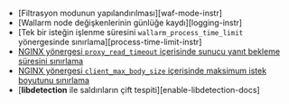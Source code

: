 * [Filtrasyon modunun yapılandırılması][waf-mode-instr]
* [Wallarm node değişkenlerinin günlüğe kaydı][logging-instr]
* [Tek bir isteğin işlenme süresini `wallarm_process_time_limit` yönergesinde sınırlama][process-time-limit-instr]
* [NGINX yönergesi `proxy_read_timeout` içerisinde sunucu yanıt bekleme süresini sınırlama](https://nginx.org/en/docs/http/ngx_http_proxy_module.html#proxy_read_timeout)
* [NGINX yönergesi `client_max_body_size` içerisinde maksimum istek boyutunu sınırlama](https://nginx.org/en/docs/http/ngx_http_core_module.html#client_max_body_size)
* [**libdetection** ile saldırıların çift tespiti][enable-libdetection-docs]